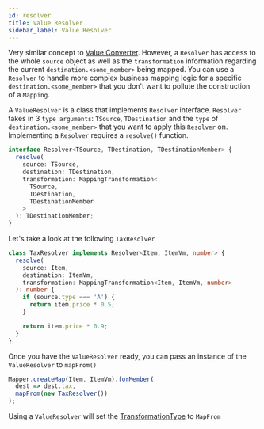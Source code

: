 ```yaml
---
id: resolver
title: Value Resolver
sidebar_label: Value Resolver
---
```


Very similar concept to [Value Converter](converter). However, a `Resolver` has access to the whole `source` object as well as the `transformation` information regarding the current `destination.<some_member>` being mapped. You can use a `Resolver` to handle more complex business mapping logic for a specific `destination.<some_member>` that you don't want to pollute the construction of a `Mapping`.

A `ValueResolver` is a class that implements `Resolver` interface. `Resolver` takes in 3 `type arguments`: `TSource`, `TDestination` and the `type` of `destination.<some_member>` that you want to apply this `Resolver` on.
Implementing a `Resolver` requires a `resolve()` function.

```typescript
interface Resolver<TSource, TDestination, TDestinationMember> {
  resolve(
    source: TSource,
    destination: TDestination,
    transformation: MappingTransformation<
      TSource,
      TDestination,
      TDestinationMember
    >
  ): TDestinationMember;
}
```

Let's take a look at the following `TaxResolver`

```typescript
class TaxResolver implements Resolver<Item, ItemVm, number> {
  resolve(
    source: Item,
    destination: ItemVm,
    transformation: MappingTransformation<Item, ItemVm, number>
  ): number {
    if (source.type === 'A') {
      return item.price * 0.5;
    }

    return item.price * 0.9;
  }
}
```

Once you have the `ValueResolver` ready, you can pass an instance of the `ValueResolver` to `mapFrom()`

```typescript
Mapper.createMap(Item, ItemVm).forMember(
  dest => dest.tax,
  mapFrom(new TaxResolver())
);
```

Using a `ValueResolver` will set the [TransformationType](../../../guides/basic-concept.md#mappingtransformation) to `MapFrom`
